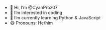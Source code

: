 - 👋 Hi, I’m @CyanProz07
- 👀 I’m interested in coding
- 🌱 I’m currently learning Python & JavaScript
- 😄 Pronouns: He/him

<!--
- 💞️ I’m looking to collaborate on ...
- 📫 How to reach me ...
- ⚡ Fun fact: ...
-->

<!---
CyanProz07/CyanProz07 is a ✨ special ✨ repository because its `README.md` (this file) appears on your GitHub profile.
You can click the Preview link to take a look at your changes.
--->
